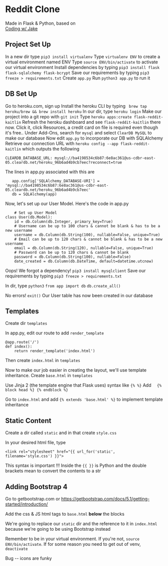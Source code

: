 # Reddit Clone
Made in Flask & Python, based on [  
Coding w/ Jake](https://www.youtube.com/channel/UC0np-tFaO8GPJuIKZhwnQxg)

## Project Set Up
In a new dir type `pip3 install virtualenv`
Type `virtualenv ENV` to create a virtual environment named ENV
Type `source ENV/bin/activate` to activate our virtual environment
Install dependencies by typing `pip3 install flask flask-sqlalchemy flask-bcrypt`
Save our requirements by typing `pip3 freeze > requirements.txt`
Create `app.py`
Run `python3 app.py` to run it

## DB Set Up
Go to heroku.com, sign up
Install the heroku CLI by typing `
brew tap heroku/brew && brew install heroku`
In our dir, type `heroku login`
Make our project into a git repo with `git init`
Type `heroku apps:create flask-reddit-kaitlin`
Refresh the heroku dashboard and see `flask-reddit-kaitlin` there now. Click it, click Resources, a credit card on file is required even though it's free..
Under Add-Ons, search for `mysql` and select `ClearDB MySQL` to make our database
Now edit `app.py` to incorporate our DB with SQLAlchemy
Retrieve our connection URL with `heroku config --app flask-reddit-kaitlin` which outputs the following

    CLEARDB_DATABASE_URL: mysql://ba4198534c6b87:6e8ac361@us-cdbr-east-05.cleardb.net/heroku_96b6ad4b9cb7eec?reconnect=true

The lines in app.py associated with this are



       app.config['SQLAlchemy_DATABASE-URI'] = 'mysql://ba4198534c6b87:6e8ac361@us-cdbr-east-05.cleardb.net/heroku_96b6ad4b9cb7eec'
       db = SQLAlchemy(app)

Now, let's set up our User Model. Here's the code in app.py

        # Set up User Model
    class User(db.Model):
        id = db.Column(db.Integer, primary_key=True)
        # Username can be up to 100 chars & cannot be blank & has to be a new username
        username = db.Column(db.String(100), nullable=False, unique=True)
        # Email can be up to 120 chars & cannot be blank & has to be a new username
        email = db.Column(db.String(120), nullable=False, unique=True)
        # Password can be up to 120 chars & cannot be blank
        password = db.Column(db.String(100), nullable=False)
        date_created = db.Column(db.DateTime, default=datetime.utcnow)

Oops! We forgot a dependency!
`pip3 install mysqlclient`
Save our requirements by typing `pip3 freeze > requirements.txt`

In dir, type
`python3`
`from app import db`
`db.create_all()`

No errors! `exit()`
Our User table has now been created in our database

##  Templates
Create dir `templates`

In app.py, edit our route to add `render_template`

    @app.route('/')
    def index():
        return render_template('index.html')

Then create `index.html` in `templates`

Now to make our job easier in creating the layout, we'll use template inheritance. Create `base.html` in `templates`

Use Jinja 2 (the template engine that Flask uses) syntax like `{% %}`
Add `  {% block head %}
        {% endblock %}`

Go to `index.html` and add `{% extends 'base.html' %}` to implement template inheritance

## Static Content
Create a dir called `static` and in that create `style.css`

In your desired html file, type

    <link rel="stylesheet" href="{{ url_for('static', filename='style.css') }}">
 This syntax is important !!! Inside the `{{ }}` is Python and the double brackets mean to convert the contents to a str

 ## Adding Bootstrap 4
 Go to getbootstrap.com or https://getbootstrap.com/docs/5.1/getting-started/introduction/

Add the css & JS html tags to `base.html` **below** the blocks

We're going to replace our `static` dir and the reference to it in `index.html` because we're going to be using Bootstrap instead

Remember to be in your virtual environment. If you're not, `source ENV/bin/activate`. If for some reason you need to get out of venv, `deactivate`

Bug -- icons are funky
